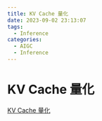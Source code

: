 ```yaml
---
title: KV Cache 量化 
date: 2023-09-02 23:13:07
tags:
  - Inference
categories: 
  - AIGC
  - Inference 
---
```


<p></p>
<!-- more -->

# KV Cache 量化 
[KV Cache 量化](https://candied-skunk-1ca.notion.site/Quantization-c6fa20cf425a4211af150b4987711f47?pvs=4)
